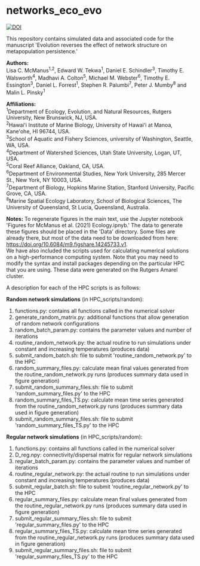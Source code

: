 # networks_eco_evo
<a href="https://doi.org/10.5281/zenodo.4620329"><img src="https://zenodo.org/badge/DOI/10.5281/zenodo.4620329.svg" alt="DOI"></a>

This repository contains simulated data and associated code for the manuscript 'Evolution reverses the effect of network structure on metapopulation persistence.'

**Authors:**   
Lisa C. McManus<sup>1,2</sup>, Edward W. Tekwa<sup>1</sup>, Daniel E. Schindler<sup>3</sup>, Timothy E. Walsworth<sup>4</sup>, Madhavi A. Colton<sup>5</sup>, Michael M. Webster<sup>6</sup>, Timothy E. Essington<sup>3</sup>, Daniel L. Forrest<sup>1</sup>, Stephen R. Palumbi<sup>7</sup>, Peter J. Mumby<sup>8</sup> and Malin L. Pinsky<sup>1</sup>

**Affiliations:**  
<sup>1</sup>Department of Ecology, Evolution, and Natural Resources, Rutgers University, New Brunswick, NJ, USA.  
<sup>2</sup>Hawaiʻi Institute of Marine Biology, University of Hawaiʻi at Manoa, Kaneʻohe, HI 96744, USA.  
<sup>3</sup>School of Aquatic and Fishery Sciences, university of Washington, Seattle, WA, USA.  
<sup>4</sup>Department of Watershed Sciences, Utah State University, Logan, UT, USA.  
<sup>5</sup>Coral Reef Alliance, Oakland, CA, USA.  
<sup>6</sup>Department of Environmental Studies, New York University, 285 Mercer St., New York, NY 10003, USA.  
<sup>7</sup>Department of Biology, Hopkins Marine Station, Stanford University, Pacific Grove, CA, USA.  
<sup>8</sup>Marine Spatial Ecology Laboratory, School of Biological Sciences, The University of Queensland, St Lucia, Queensland, Australia.  

**Notes:**
To regenerate figures in the main text, use the Jupyter notebook 'Figures for McManus et al. (2021) Ecology.ipnyb.' The data to generate these figures should be placed in the 'Data' directory. Some files are already there, but most of the data need to be downloaded from here: https://doi.org/10.6084/m9.figshare.14245733.v1.  
We have also included the scripts used for calculating numerical solutions on a high-performance computing system. Note that you may need to modify the syntax and install packages depending on the particular HPC that you are using. These data were generated on the Rutgers Amarel cluster.

A description for each of the HPC scripts is as follows:

**Random network simulations** (in HPC_scripts/random):  
1. functions.py: contains all functions called in the numerical solver
2. generate_random_matrix.py: additional functions that allow generation of random network configurations  
3. random_batch_param.py: contains the parameter values and number of iterations  
4. routine_random_network.py: the actual routine to run simulations under constant and increasing temperatures (produces data)
5. submit_random_batch.sh: file to submit 'routine_random_network.py' to the HPC
6. random_summary_files.py: calculate mean final values generated from the routine_random_network.py runs (produces summary data used in figure generation)
7. submit_random_summary_files.sh: file to submit 'random_summary_files.py' to the HPC
8. random_summary_files_TS.py: calculate mean time series generated from the routine_random_network.py runs (produces summary data used in figure generation)
9. submit_random_summary_files.sh: file to submit 'random_summary_files_TS.py' to the HPC


**Regular network simulations** (in HPC_scripts/random):  
1. functions.py: contains all functions called in the numerical solver
2. D_reg.npy: connectivity/dispersal matrix for regular network simulations
3. regular_batch_param.py: contains the parameter values and number of iterations  
4. routine_regular_network.py: the actual routine to run simulations under constant and increasing temperatures (produces data)
5. submit_regular_batch.sh: file to submit 'routine_regular_network.py' to the HPC
6. regular_summary_files.py: calculate mean final values generated from the routine_regular_network.py runs (produces summary data used in figure generation)
7. submit_regular_summary_files.sh: file to submit 'regular_summary_files.py' to the HPC
8. regular_summary_files_TS.py: calculate mean time series generated from the routine_regular_network.py runs (produces summary data used in figure generation)
9. submit_regular_summary_files.sh: file to submit 'regular_summary_files_TS.py' to the HPC

